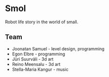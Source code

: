 # Smol

Robot life story in the world of small.

## Team

* Joonatan Samuel - level design, programming
* Egon Elbre - programming
* Jüri Suurväli - 3d art
* Reino Meensalu - 3d art
* Stella-Maria Kangur - music